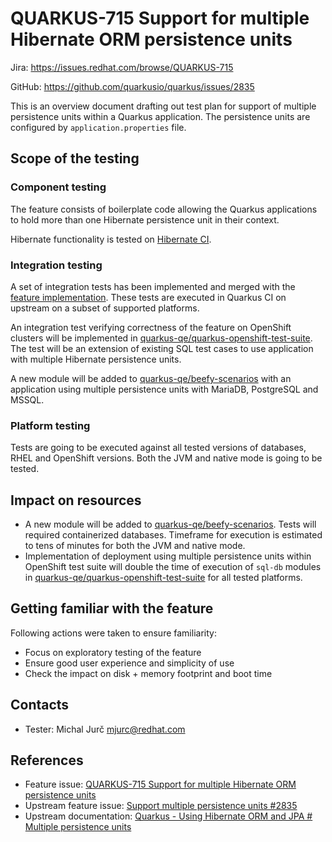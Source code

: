 # QUARKUS-715 Support for multiple Hibernate ORM persistence units

Jira: https://issues.redhat.com/browse/QUARKUS-715

GitHub: https://github.com/quarkusio/quarkus/issues/2835

This is an overview document drafting out test plan for support of multiple persistence units within a Quarkus 
application. The persistence units are configured by `application.properties` file.

## Scope of the testing

### Component testing
The feature consists of boilerplate code allowing the Quarkus applications to hold more than one Hibernate persistence 
unit in their context.

Hibernate functionality is tested on [Hibernate CI](https://ci.hibernate.org/).

### Integration testing
A set of integration tests has been implemented and merged with the [feature implementation](https://github.com/quarkusio/quarkus/pull/11322/files).
These tests are executed in Quarkus CI on upstream on a subset of supported platforms.

An integration test verifying correctness of the feature on OpenShift clusters will be implemented in
[quarkus-qe/quarkus-openshift-test-suite](https://github.com/quarkus-qe/quarkus-openshift-test-suite). The test will be
an extension of existing SQL test cases to use application with multiple Hibernate persistence units.

A new module will be added to [quarkus-qe/beefy-scenarios](https://github.com/quarkus-qe/beefy-scenarios/tree/main/004-quarkus-HHH-and-HV)
with an application using multiple persistence units with MariaDB, PostgreSQL and MSSQL.

### Platform testing
Tests are going to be executed against all tested versions of databases, RHEL and OpenShift versions. 
Both the JVM and native mode is going to be tested.

## Impact on resources
- A new module will be added to [quarkus-qe/beefy-scenarios](https://github.com/quarkus-qe/beefy-scenarios/tree/main/004-quarkus-HHH-and-HV).
  Tests will required containerized databases. Timeframe for execution is estimated to tens of minutes for both the JVM
  and native mode.
- Implementation of deployment using multiple persistence units within OpenShift test suite will double the time of 
  execution of `sql-db` modules in [quarkus-qe/quarkus-openshift-test-suite](https://github.com/quarkus-qe/quarkus-openshift-test-suite)
  for all tested platforms.

## Getting familiar with the feature
Following actions were taken to ensure familiarity:
- Focus on exploratory testing of the feature
- Ensure good user experience and simplicity of use
- Check the impact on disk + memory footprint and boot time

## Contacts
* Tester: Michal Jurč <mjurc@redhat.com>

## References
* Feature issue: [QUARKUS-715 Support for multiple Hibernate ORM persistence units](https://issues.redhat.com/browse/QUARKUS-715)
* Upstream feature issue: [Support multiple persistence units #2835](https://github.com/quarkusio/quarkus/issues/2835)
* Upstream documentation: [Quarkus - Using Hibernate ORM and JPA # Multiple persistence units](https://quarkus.io/guides/hibernate-orm#multiple-persistence-units)
